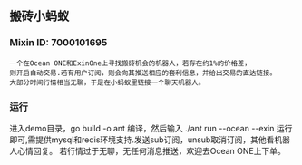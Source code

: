 ## 搬砖小蚂蚁
### Mixin ID: 7000101695
    一个在Ocean ONE和ExinOne上寻找搬砖机会的机器人，若存在约1%的价格差，
    则开启自动交易.若有用户订阅，则会向其推送相应的套利信息，并给出交易的直达链接。
    大部分时间行情相当无聊，于是在小蚂蚁里链接一个聊天机器人。

### 运行
   进入demo目录，go build -o ant 编译，然后输入 ./ant run --ocean --exin 
   运行即可,需提供mysql和redis环境支持.发送sub订阅，unsub取消订阅，其他看机器人心情回复。
   若行情过于无聊，无任何消息推送，欢迎去Ocean ONE上下单。
